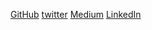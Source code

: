 [GitHub](https://github.com/flyingsonu122)
[twitter](https://twitter.com/sonukumarkush12)
[Medium](https://medium.com/@sonukumarkushwaha)
[LinkedIn](https://www.linkedin.com/in/sonukumarkushwaha/)

